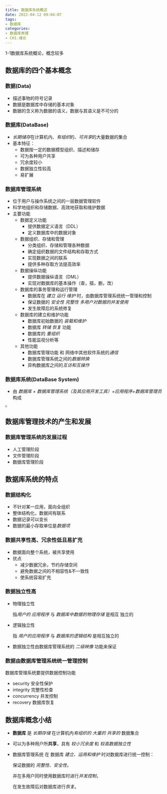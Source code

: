```yaml
---
title: 数据库系统概述
date: 2022-04-12 09:04:07
tags: 
- 数据库
categories: 
- 数据库原理
- CH1.绪论
---
```

1-1数据库系统概论，概念较多
<!--more-->

## 数据库的四个基本概念
### 数据(Data)
- 描述事物的符号记录
- 数据是数据库中存储的基本对象
- 数据的含义称为数据的语义，数据与其语义是不可分的


### 数据库(DataBase)
- *长期储存*在计算机内、*有组织*的、*可共享*的大量数据的集合
- 基本特征：
    - 数据按一定的数据模型组织、描述和储存
    - 可为各种用户共享
    - 冗余度较小
    - 数据独立性较高
    - 易扩展


### 数据库管理系统
- 位于用户与操作系统之间的一层数据管理软件
- 科学地组织和存储数据、高效地获取和维护数据
- 主要功能
    + 数据定义功能
        * 提供数据定义语言（DDL）
        * 定义数据库中的数据对象
    + 数据组织、存储和管理
        * 分类组织、存储和管理各种数据
        * 确定组织数据的文件结构和存取方式
        * 实现数据之间的联系
        * 提供多种存取方法提高效率
    + 数据操纵功能
        * 提供数据操纵语言（DML）
        * 实现对数据库的基本操作（查，插，删，改）
    + 数据库的事务管理和运行管理
        * 数据库在 *建立 运行 维护* 时，由数据库管理系统统一管理和控制
        * 保证数据的 *安全性 完整性 多用户对数据的并发使用*
        * 发生故障后的系统修复
    + 数据库的建立和维护功能
        * 数据库初始数据的 *装载和维护*
        * 数据库 *转储 恢复* 功能
        * 数据库的 *重组织*
        * 性能监视分析等
    + 其他功能
        * 数据库管理功能 和 网络中其他软件系统的*通信*
        * 数据库管理系统之间的*数据转换*
        * 异构数据库之间的*互访和互操作*


### 数据库系统(DataBase System)

- 由 *数据库 + 数据库管理系统（及其应用开发工具）+应用程序+数据库管理员* 构成

<img src="数据库系统结构.png" style="zoom:40%;" />

## 数据库管理技术的产生和发展

### 数据库管理系统的发展过程

- 人工管理阶段
- 文件管理阶段
- 数据库管理阶段


## 数据库系统的特点

### 数据结构化

- 不针对某一应用，面向全组织
- 整体结构化，数据间有联系
- 数据记录可以变长
- 数据的最小存取单位是*数据项*


### 数据共享性高、冗余性低且易扩充

- 数据面向整个系统，被共享使用
- 优点
  - 减少数据冗余，节约存储空间
  - 避免数据之间的不相容性&不一致性
  - 使系统容易扩充


### 数据独立性高

- 物理独立性

  指*用户的 应用程序* 与 *数据库中数据的物理存储* 是相互 独立的

- 逻辑独立性

  指 *用户的应用程序* 与 *数据库的逻辑结构* 是相互独立的

- 数据独立性由数据库管理系统的 *二级映像*  功能来保证


### 数据由数据库管理系统统一管理控制

数据库管理系统要提供数据控制功能

- security 安全性保护
- integrity 完整性检查
- concurrency 并发控制
- recovery 数据库恢复


## 数据库概念小结

- **数据库** 是  *长期存储*  在计算机内*有组织的*  *大量的*  *共享的*  数据集合

- 可以为多种用户所**共享**，具有  *较小冗余度*  和  *较高数据独立性*

- 数据库管理系统 在 数据库 *建立、运用和维护*  时对数据库进行统一控制：

  保证数据的 *完整性*、*安全性*，

  并在多用户同时使用数据库时进行*并发控制*，

  在发生故障后对数据库进行*恢复*。

